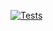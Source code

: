 [![Tests](https://github.com/LikianS/Quiz-app/actions/workflows/test.yml/badge.svg)](https://github.com/LikianS/Quiz-app/actions/workflows/test.yml)
